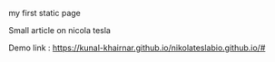 my first static page


Small article on nicola tesla


Demo link : https://kunal-khairnar.github.io/nikolateslabio.github.io/#
